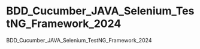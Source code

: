 # BDD_Cucumber_JAVA_Selenium_TestNG_Framework_2024
BDD_Cucumber_JAVA_Selenium_TestNG_Framework_2024

